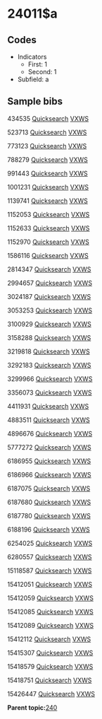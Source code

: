 # 24011$a

## Codes

-   Indicators
    -   First: 1
    -   Second: 1
-   Subfield: a

## Sample bibs

434535 [Quicksearch](https://search.library.yale.edu/catalog/434535) [VXWS](http://prodorbis.library.yale.edu:7014/vxws/GetHoldingsService?bibId=434535)

523713 [Quicksearch](https://search.library.yale.edu/catalog/523713) [VXWS](http://prodorbis.library.yale.edu:7014/vxws/GetHoldingsService?bibId=523713)

773123 [Quicksearch](https://search.library.yale.edu/catalog/773123) [VXWS](http://prodorbis.library.yale.edu:7014/vxws/GetHoldingsService?bibId=773123)

788279 [Quicksearch](https://search.library.yale.edu/catalog/788279) [VXWS](http://prodorbis.library.yale.edu:7014/vxws/GetHoldingsService?bibId=788279)

991443 [Quicksearch](https://search.library.yale.edu/catalog/991443) [VXWS](http://prodorbis.library.yale.edu:7014/vxws/GetHoldingsService?bibId=991443)

1001231 [Quicksearch](https://search.library.yale.edu/catalog/1001231) [VXWS](http://prodorbis.library.yale.edu:7014/vxws/GetHoldingsService?bibId=1001231)

1139741 [Quicksearch](https://search.library.yale.edu/catalog/1139741) [VXWS](http://prodorbis.library.yale.edu:7014/vxws/GetHoldingsService?bibId=1139741)

1152053 [Quicksearch](https://search.library.yale.edu/catalog/1152053) [VXWS](http://prodorbis.library.yale.edu:7014/vxws/GetHoldingsService?bibId=1152053)

1152633 [Quicksearch](https://search.library.yale.edu/catalog/1152633) [VXWS](http://prodorbis.library.yale.edu:7014/vxws/GetHoldingsService?bibId=1152633)

1152970 [Quicksearch](https://search.library.yale.edu/catalog/1152970) [VXWS](http://prodorbis.library.yale.edu:7014/vxws/GetHoldingsService?bibId=1152970)

1586116 [Quicksearch](https://search.library.yale.edu/catalog/1586116) [VXWS](http://prodorbis.library.yale.edu:7014/vxws/GetHoldingsService?bibId=1586116)

2814347 [Quicksearch](https://search.library.yale.edu/catalog/2814347) [VXWS](http://prodorbis.library.yale.edu:7014/vxws/GetHoldingsService?bibId=2814347)

2994657 [Quicksearch](https://search.library.yale.edu/catalog/2994657) [VXWS](http://prodorbis.library.yale.edu:7014/vxws/GetHoldingsService?bibId=2994657)

3024187 [Quicksearch](https://search.library.yale.edu/catalog/3024187) [VXWS](http://prodorbis.library.yale.edu:7014/vxws/GetHoldingsService?bibId=3024187)

3053253 [Quicksearch](https://search.library.yale.edu/catalog/3053253) [VXWS](http://prodorbis.library.yale.edu:7014/vxws/GetHoldingsService?bibId=3053253)

3100929 [Quicksearch](https://search.library.yale.edu/catalog/3100929) [VXWS](http://prodorbis.library.yale.edu:7014/vxws/GetHoldingsService?bibId=3100929)

3158288 [Quicksearch](https://search.library.yale.edu/catalog/3158288) [VXWS](http://prodorbis.library.yale.edu:7014/vxws/GetHoldingsService?bibId=3158288)

3219818 [Quicksearch](https://search.library.yale.edu/catalog/3219818) [VXWS](http://prodorbis.library.yale.edu:7014/vxws/GetHoldingsService?bibId=3219818)

3292183 [Quicksearch](https://search.library.yale.edu/catalog/3292183) [VXWS](http://prodorbis.library.yale.edu:7014/vxws/GetHoldingsService?bibId=3292183)

3299966 [Quicksearch](https://search.library.yale.edu/catalog/3299966) [VXWS](http://prodorbis.library.yale.edu:7014/vxws/GetHoldingsService?bibId=3299966)

3356073 [Quicksearch](https://search.library.yale.edu/catalog/3356073) [VXWS](http://prodorbis.library.yale.edu:7014/vxws/GetHoldingsService?bibId=3356073)

4411931 [Quicksearch](https://search.library.yale.edu/catalog/4411931) [VXWS](http://prodorbis.library.yale.edu:7014/vxws/GetHoldingsService?bibId=4411931)

4883511 [Quicksearch](https://search.library.yale.edu/catalog/4883511) [VXWS](http://prodorbis.library.yale.edu:7014/vxws/GetHoldingsService?bibId=4883511)

4896676 [Quicksearch](https://search.library.yale.edu/catalog/4896676) [VXWS](http://prodorbis.library.yale.edu:7014/vxws/GetHoldingsService?bibId=4896676)

5777272 [Quicksearch](https://search.library.yale.edu/catalog/5777272) [VXWS](http://prodorbis.library.yale.edu:7014/vxws/GetHoldingsService?bibId=5777272)

6186955 [Quicksearch](https://search.library.yale.edu/catalog/6186955) [VXWS](http://prodorbis.library.yale.edu:7014/vxws/GetHoldingsService?bibId=6186955)

6186966 [Quicksearch](https://search.library.yale.edu/catalog/6186966) [VXWS](http://prodorbis.library.yale.edu:7014/vxws/GetHoldingsService?bibId=6186966)

6187075 [Quicksearch](https://search.library.yale.edu/catalog/6187075) [VXWS](http://prodorbis.library.yale.edu:7014/vxws/GetHoldingsService?bibId=6187075)

6187680 [Quicksearch](https://search.library.yale.edu/catalog/6187680) [VXWS](http://prodorbis.library.yale.edu:7014/vxws/GetHoldingsService?bibId=6187680)

6187780 [Quicksearch](https://search.library.yale.edu/catalog/6187780) [VXWS](http://prodorbis.library.yale.edu:7014/vxws/GetHoldingsService?bibId=6187780)

6188196 [Quicksearch](https://search.library.yale.edu/catalog/6188196) [VXWS](http://prodorbis.library.yale.edu:7014/vxws/GetHoldingsService?bibId=6188196)

6254025 [Quicksearch](https://search.library.yale.edu/catalog/6254025) [VXWS](http://prodorbis.library.yale.edu:7014/vxws/GetHoldingsService?bibId=6254025)

6280557 [Quicksearch](https://search.library.yale.edu/catalog/6280557) [VXWS](http://prodorbis.library.yale.edu:7014/vxws/GetHoldingsService?bibId=6280557)

15118587 [Quicksearch](https://search.library.yale.edu/catalog/15118587) [VXWS](http://prodorbis.library.yale.edu:7014/vxws/GetHoldingsService?bibId=15118587)

15412051 [Quicksearch](https://search.library.yale.edu/catalog/15412051) [VXWS](http://prodorbis.library.yale.edu:7014/vxws/GetHoldingsService?bibId=15412051)

15412059 [Quicksearch](https://search.library.yale.edu/catalog/15412059) [VXWS](http://prodorbis.library.yale.edu:7014/vxws/GetHoldingsService?bibId=15412059)

15412085 [Quicksearch](https://search.library.yale.edu/catalog/15412085) [VXWS](http://prodorbis.library.yale.edu:7014/vxws/GetHoldingsService?bibId=15412085)

15412089 [Quicksearch](https://search.library.yale.edu/catalog/15412089) [VXWS](http://prodorbis.library.yale.edu:7014/vxws/GetHoldingsService?bibId=15412089)

15412112 [Quicksearch](https://search.library.yale.edu/catalog/15412112) [VXWS](http://prodorbis.library.yale.edu:7014/vxws/GetHoldingsService?bibId=15412112)

15415307 [Quicksearch](https://search.library.yale.edu/catalog/15415307) [VXWS](http://prodorbis.library.yale.edu:7014/vxws/GetHoldingsService?bibId=15415307)

15418579 [Quicksearch](https://search.library.yale.edu/catalog/15418579) [VXWS](http://prodorbis.library.yale.edu:7014/vxws/GetHoldingsService?bibId=15418579)

15418751 [Quicksearch](https://search.library.yale.edu/catalog/15418751) [VXWS](http://prodorbis.library.yale.edu:7014/vxws/GetHoldingsService?bibId=15418751)

15426447 [Quicksearch](https://search.library.yale.edu/catalog/15426447) [VXWS](http://prodorbis.library.yale.edu:7014/vxws/GetHoldingsService?bibId=15426447)

**Parent topic:**[240](../../tags/240/240.md)

